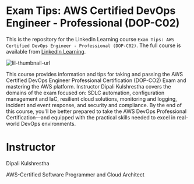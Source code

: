 # Exam Tips: AWS Certified DevOps Engineer - Professional (DOP-C02)
This is the repository for the LinkedIn Learning course `Exam Tips: AWS Certified DevOps Engineer - Professional (DOP-C02)`. The full course is available from [LinkedIn Learning][lil-course-url].

![lil-thumbnail-url]

This course provides information and tips for taking and passing the AWS Certified DevOps Engineer Professional Certification (DOP-CO2) Exam and mastering the AWS platform. Instructor Dipali Kulshrestha covers the domains of the exam focused on: SDLC automation, configuration management and IaC, resilient cloud solutions, monitoring and logging, incident and event response, and security and compliance. By the end of this course, you'll be better prepared to take the AWS DevOps Professional Certification—and equipped with the practical skills needed to excel in real-world DevOps environments.

# Instructor

Dipali Kulshrestha

AWS-Certified Software Programmer and Cloud Architect

[0]: # (Replace these placeholder URLs with actual course URLs)

[lil-course-url]: https://www.linkedin.com/learning/aws-certified-devops-engineer-professional-dop-c02-exam-tips
[lil-thumbnail-url]: https://media.licdn.com/dms/image/D4D0DAQHfTMVn1RwJGA/learning-public-crop_675_1200/0/1721762164883?e=2147483647&v=beta&t=15ft8Q_mn0clkKHano7B4anZUeUTXec7JN4CKKdkzZM

